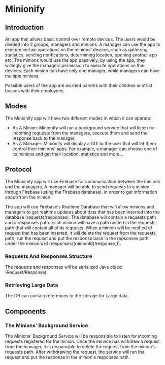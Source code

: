 
# Minionify

## Introduction
An app that allows basic control over remote devices.
The users would be divided into 2 groups; managers and minions.
A manager can use the app to execute certain operations on the minions' devices, such as gathering statistics, sending notifications, determining location, opening another app etc.
The minions would use the app passively; by using the app, they willingly give the managers permission to execute operations on their devices.
Each minion can have only one manager, while managers can have multiple minions.

Possible users of the app are worried parents with their children or strict bosses with their employees.


## Modes
The Minionify app will have two different modes in which it can operate:

- As A Minion: Minionify will run a background service that will listen for incoming requests from the managers, execute them and send the response back to the manager.
- As A Manager: Minionify will display a GUI to the user that will let them control their minions' apps.
For example, a manager can choose one of its minions and get their location, statistics and more...

## Protocol
The Minionify app will use Firebase for communication between the minions and the managers. 
A manager will be able to send requests to a minion through Firebase (using the Firebase database), in order to get information about/from the minion.

The app will use Firebase's Realtime Database that will allow minions and managers to get realtime updates about data that has been inserted into the database (requests/responses).
The database will contain a requests path and a responses path. Each minion will have a path nested in the requests path that will contain all of its requests. When a minion will be notified
of request that has been inserted, it will delete the request from the requests path, run the request and put the response back in the repsonses path under the minion's id (responses/{minionId}/response_1).

### Requests And Responses Structure
The requests and responses will be serialized Java object (Request/Response).

### Retrieving Large Data
The DB can contain references to the storage for Large data.

## Components
### The Minions' Background Service
The Minions' Background Service will be responsible to listen for incoming requests registered for the minion.
Once the service has withdrew a request from the manager, it is responsible to delete the request from the minion's requests path.
After withdrawing the request, the service will run the request and put the response in the minion's responses path.
